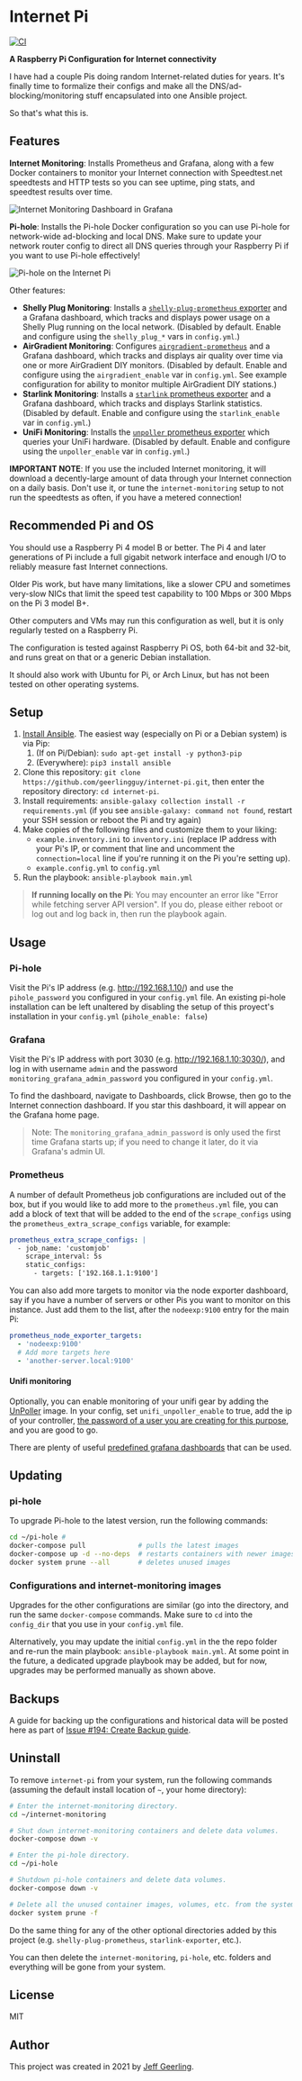 # Internet Pi

[![CI](https://github.com/geerlingguy/internet-pi/workflows/CI/badge.svg?event=push)](https://github.com/geerlingguy/internet-pi/actions?query=workflow%3ACI)

**A Raspberry Pi Configuration for Internet connectivity**

I have had a couple Pis doing random Internet-related duties for years. It's finally time to formalize their configs and make all the DNS/ad-blocking/monitoring stuff encapsulated into one Ansible project.

So that's what this is.

## Features

**Internet Monitoring**: Installs Prometheus and Grafana, along with a few Docker containers to monitor your Internet connection with Speedtest.net speedtests and HTTP tests so you can see uptime, ping stats, and speedtest results over time.

![Internet Monitoring Dashboard in Grafana](/images/internet-monitoring.png)

**Pi-hole**: Installs the Pi-hole Docker configuration so you can use Pi-hole for network-wide ad-blocking and local DNS. Make sure to update your network router config to direct all DNS queries through your Raspberry Pi if you want to use Pi-hole effectively!

![Pi-hole on the Internet Pi](/images/pi-hole.png)

Other features:

  - **Shelly Plug Monitoring**: Installs a [`shelly-plug-prometheus` exporter](https://github.com/geerlingguy/shelly-plug-prometheus) and a Grafana dashboard, which tracks and displays power usage on a Shelly Plug running on the local network. (Disabled by default. Enable and configure using the `shelly_plug_*` vars in `config.yml`.)
  - **AirGradient Monitoring**: Configures [`airgradient-prometheus`](https://github.com/geerlingguy/airgradient-prometheus) and a Grafana dashboard, which tracks and displays air quality over time via one or more AirGradient DIY monitors. (Disabled by default. Enable and configure using the `airgradient_enable` var in `config.yml`. See example configuration for ability to monitor multiple AirGradient DIY stations.)
  - **Starlink Monitoring**: Installs a [`starlink` prometheus exporter](https://github.com/danopstech/starlink_exporter) and a Grafana dashboard, which tracks and displays Starlink statistics. (Disabled by default. Enable and configure using the `starlink_enable` var in `config.yml`.)
  - **UniFi Monitoring**: Installs the [`unpoller` prometheus exporter](https://unpoller.com/) which queries your UniFi hardware. (Disabled by default. Enable and configure using the `unpoller_enable` var in `config.yml`.)

**IMPORTANT NOTE**: If you use the included Internet monitoring, it will download a decently-large amount of data through your Internet connection on a daily basis. Don't use it, or tune the `internet-monitoring` setup to not run the speedtests as often, if you have a metered connection!

## Recommended Pi and OS

You should use a Raspberry Pi 4 model B or better. The Pi 4 and later generations of Pi include a full gigabit network interface and enough I/O to reliably measure fast Internet connections.

Older Pis work, but have many limitations, like a slower CPU and sometimes very-slow NICs that limit the speed test capability to 100 Mbps or 300 Mbps on the Pi 3 model B+.

Other computers and VMs may run this configuration as well, but it is only regularly tested on a Raspberry Pi.

The configuration is tested against Raspberry Pi OS, both 64-bit and 32-bit, and runs great on that or a generic Debian installation.

It should also work with Ubuntu for Pi, or Arch Linux, but has not been tested on other operating systems.

## Setup

  1. [Install Ansible](https://docs.ansible.com/ansible/latest/installation_guide/intro_installation.html). The easiest way (especially on Pi or a Debian system) is via Pip:
     1. (If on Pi/Debian): `sudo apt-get install -y python3-pip`
     2. (Everywhere): `pip3 install ansible`
  2. Clone this repository: `git clone https://github.com/geerlingguy/internet-pi.git`, then enter the repository directory: `cd internet-pi`.
  3. Install requirements: `ansible-galaxy collection install -r requirements.yml` (if you see `ansible-galaxy: command not found`, restart your SSH session or reboot the Pi and try again)
  4. Make copies of the following files and customize them to your liking:
     - `example.inventory.ini` to `inventory.ini` (replace IP address with your Pi's IP, or comment that line and uncomment the `connection=local` line if you're running it on the Pi you're setting up).
     - `example.config.yml` to `config.yml`
  5. Run the playbook: `ansible-playbook main.yml`

> **If running locally on the Pi**: You may encounter an error like "Error while fetching server API version". If you do, please either reboot or log out and log back in, then run the playbook again.

## Usage

### Pi-hole

Visit the Pi's IP address (e.g. http://192.168.1.10/) and use the `pihole_password` you configured in your `config.yml` file. An existing pi-hole installation can be left unaltered by disabling the setup of this proyect's installation in your `config.yml` (`pihole_enable: false`)

### Grafana

Visit the Pi's IP address with port 3030 (e.g. http://192.168.1.10:3030/), and log in with username `admin` and the password `monitoring_grafana_admin_password` you configured in your `config.yml`.

To find the dashboard, navigate to Dashboards, click Browse, then go to the Internet connection dashboard. If you star this dashboard, it will appear on the Grafana home page.

> Note: The `monitoring_grafana_admin_password` is only used the first time Grafana starts up; if you need to change it later, do it via Grafana's admin UI.

### Prometheus

A number of default Prometheus job configurations are included out of the box, but if you would like to add more to the `prometheus.yml` file, you can add a block of text that will be added to the end of the `scrape_configs` using the `prometheus_extra_scrape_configs` variable, for example:

```yaml
prometheus_extra_scrape_configs: |
  - job_name: 'customjob'
    scrape_interval: 5s
    static_configs:
      - targets: ['192.168.1.1:9100']
```

You can also add more targets to monitor via the node exporter dashboard, say if you have a number of servers or other Pis you want to monitor on this instance. Just add them to the list, after the `nodeexp:9100` entry for the main Pi:

```yaml
prometheus_node_exporter_targets:
  - 'nodeexp:9100'
  # Add more targets here
  - 'another-server.local:9100'
```

#### Unifi monitoring

Optionally, you can enable monitoring of your unifi gear by adding the [UnPoller](https://unpoller.com/) image. In your config, set `unifi_unpoller_enable` to true, add the ip of your controller, [the password of a user you are creating for this purpose](https://unpoller.com/docs/install/gettingstarted#configuring-the-controller), and you are good to go. 

There are plenty of useful [predefined grafana dashboards](https://grafana.com/grafana/dashboards/?search=unifi-poller) that can be used.

## Updating

### pi-hole

To upgrade Pi-hole to the latest version, run the following commands:

```bash
cd ~/pi-hole # 
docker-compose pull             # pulls the latest images
docker-compose up -d --no-deps  # restarts containers with newer images
docker system prune --all       # deletes unused images
```

### Configurations and internet-monitoring images

Upgrades for the other configurations are similar (go into the directory, and run the same `docker-compose` commands. Make sure to `cd` into the `config_dir` that you use in your `config.yml` file. 

Alternatively, you may update the initial `config.yml` in the the repo folder and re-run the main playbook: `ansible-playbook main.yml`. At some point in the future, a dedicated upgrade playbook may be added, but for now, upgrades may be performed manually as shown above.

## Backups

A guide for backing up the configurations and historical data will be posted here as part of [Issue #194: Create Backup guide](https://github.com/geerlingguy/internet-pi/issues/194).

## Uninstall

To remove `internet-pi` from your system, run the following commands (assuming the default install location of `~`, your home directory):

```bash
# Enter the internet-monitoring directory.
cd ~/internet-monitoring

# Shut down internet-monitoring containers and delete data volumes.
docker-compose down -v

# Enter the pi-hole directory.
cd ~/pi-hole

# Shutdown pi-hole containers and delete data volumes.
docker-compose down -v

# Delete all the unused container images, volumes, etc. from the system.
docker system prune -f
```

Do the same thing for any of the other optional directories added by this project (e.g. `shelly-plug-prometheus`, `starlink-exporter`, etc.).

You can then delete the `internet-monitoring`, `pi-hole`, etc. folders and everything will be gone from your system.

## License

MIT

## Author

This project was created in 2021 by [Jeff Geerling](https://www.jeffgeerling.com/).
